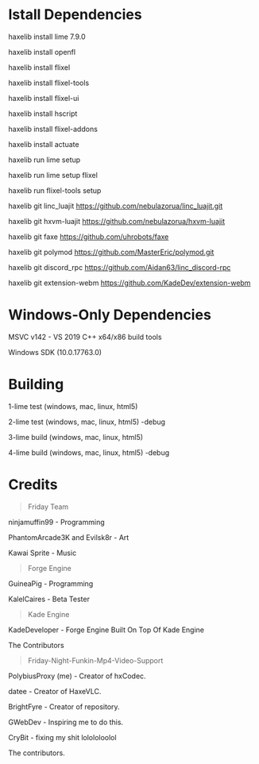 # Istall Dependencies
haxelib install lime 7.9.0

haxelib install openfl

haxelib install flixel

haxelib install flixel-tools

haxelib install flixel-ui

haxelib install hscript

haxelib install flixel-addons

haxelib install actuate

haxelib run lime setup

haxelib run lime setup flixel

haxelib run flixel-tools setup

haxelib git linc_luajit https://github.com/nebulazorua/linc_luajit.git

haxelib git hxvm-luajit https://github.com/nebulazorua/hxvm-luajit

haxelib git faxe https://github.com/uhrobots/faxe

haxelib git polymod https://github.com/MasterEric/polymod.git

haxelib git discord_rpc https://github.com/Aidan63/linc_discord-rpc

haxelib git extension-webm https://github.com/KadeDev/extension-webm

# Windows-Only Dependencies
MSVC v142 - VS 2019 C++ x64/x86 build tools

Windows SDK (10.0.17763.0)

# Building
1-lime test (windows, mac, linux, html5)

2-lime test (windows, mac, linux, html5) -debug

3-lime build (windows, mac, linux, html5)

4-lime build (windows, mac, linux, html5) -debug

# Credits
> Friday Team

ninjamuffin99 - Programming

PhantomArcade3K and Evilsk8r - Art

Kawai Sprite - Music

> Forge Engine

GuineaPig - Programming

KalelCaires - Beta Tester

> Kade Engine

KadeDeveloper - Forge Engine Built On Top Of Kade Engine

The Contributors

> Friday-Night-Funkin-Mp4-Video-Support

PolybiusProxy (me) - Creator of hxCodec.

datee - Creator of HaxeVLC.

BrightFyre - Creator of repository.

GWebDev - Inspiring me to do this.

CryBit - fixing my shit lolololoolol

The contributors.




